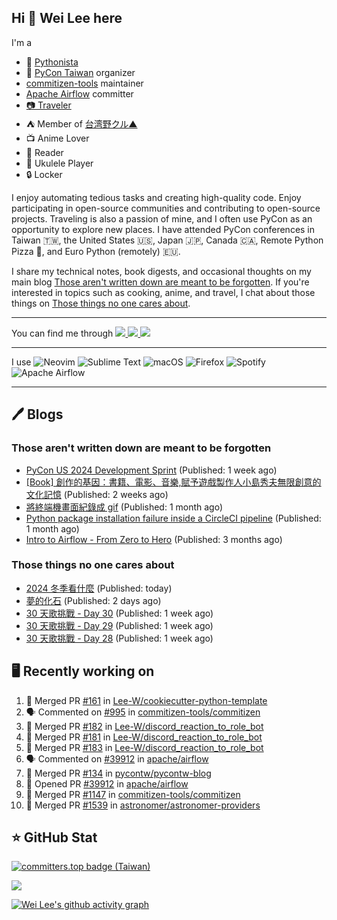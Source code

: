 ## Hi 👋 Wei Lee here

I'm a

* 🐍 [Pythonista](https://pycon-note.wei-lee.me/)
* 🐍 [PyCon Taiwan](https://tw.pycon.org/) organizer
* [commitizen-tools](https://github.com/commitizen-tools) maintainer
* [Apache Airflow](https://github.com/apache/airflow/) committer
* [📷 Traveler](https://travlog.wei-lee.me/)
* ⛺ Member of [台湾野クル▲](https://twitter.com/Taiwannokuru)
* 📺 Anime Lover
* 📖 Reader
* 🎵 Ukulele Player
* 🔒 Locker

I enjoy automating tedious tasks and creating high-quality code. Enjoy participating in open-source communities and contributing to open-source projects. Traveling is also a passion of mine, and I often use PyCon as an opportunity to explore new places. I have attended PyCon conferences in Taiwan 🇹🇼, the United States 🇺🇸, Japan 🇯🇵, Canada 🇨🇦, Remote Python Pizza 🍕, and Euro Python (remotely) 🇪🇺.

I share my technical notes, book digests, and occasional thoughts on my main blog [Those aren't written down are meant to be forgotten](https://blog.wei-lee.me/). If you're interested in topics such as cooking, anime, and travel, I chat about those things on [Those things no one cares about](https://travlog.wei-lee.me/).


---

<p align="left">
You can find me through
  <a href="https://in.linkedin.com/in/clleew" target="blank">
    <img src="https://img.shields.io/badge/LinkedIn-0077B5?style=for-the-badge&logo=linkedin&logoColor=white" />
  </a>
  <a href="https://twitter.com/clleew" target="blank">
    <img src="https://img.shields.io/badge/Twitter-1DA1F2?style=for-the-badge&logo=twitter&logoColor=white" />
  </a>
  <a href="https://github.com/Lee-W/" target="blank">
    <img src="https://img.shields.io/badge/GitHub-100000?style=for-the-badge&logo=github&logoColor=white" />
  </a>
</p>

---

I use ![Neovim](https://img.shields.io/badge/NeoVim-%2357A143.svg?&style=for-the-badge&logo=neovim&logoColor=white) ![Sublime Text](https://img.shields.io/badge/sublime_text-%23575757.svg?style=for-the-badge&logo=sublime-text&logoColor=important) ![macOS](https://img.shields.io/badge/mac%20os-000000?style=for-the-badge&logo=macos&logoColor=F0F0F0) ![Firefox](https://img.shields.io/badge/Firefox-FF7139?style=for-the-badge&logo=Firefox-Browser&logoColor=white) ![Spotify](https://img.shields.io/badge/Spotify-1ED760?style=for-the-badge&logo=spotify&logoColor=white) ![Apache Airflow](https://img.shields.io/badge/Apache%20Airflow-017CEE?style=for-the-badge&logo=Apache%20Airflow&logoColor=white)

---


## 🖊️ Blogs

### Those aren't written down are meant to be forgotten

* [PyCon US 2024 Development Sprint](https://blog.wei-lee.me/posts/tech/2024/05/pycon-us-2024-development-sprint) (Published: 1 week ago)
* [[Book] 創作的基因：書籍、電影、音樂,賦予遊戲製作人小島秀夫無限創意的文化記憶](https://blog.wei-lee.me/posts/book/2024/05/creative-gene) (Published: 2 weeks ago)
* [將終端機畫面紀錄成 gif](https://blog.wei-lee.me/posts/tech/2024/04/record-terminal-actions-and-export-as-gif) (Published: 1 month ago)
* [Python package installation failure inside a CircleCI pipeline](https://blog.wei-lee.me/posts/tech/2024/04/python-package-installation-failure-inside-a-CircleCI-pipeline) (Published: 1 month ago)
* [Intro to Airflow - From Zero to Hero](https://blog.wei-lee.me/posts/tech/2024/02/intro-to-airflow-from-zero-to-hero) (Published: 3 months ago)

### Those things no one cares about
 
 * [2024 冬季看什麼](https://travlog.wei-lee.me/posts/review/2024/05/what-i-watched-in-2024-winter) (Published: today)
 * [夢的化石](https://travlog.wei-lee.me/posts/review/2024/05/dream-fossil) (Published: 2 days ago)
 * [30 天歌挑戰 - Day 30](https://travlog.wei-lee.me/posts/review/2024/05/30-day-song-challenge-day-30) (Published: 1 week ago)
 * [30 天歌挑戰 - Day 29](https://travlog.wei-lee.me/posts/review/2024/05/30-day-song-challenge-day-29) (Published: 1 week ago)
 * [30 天歌挑戰 - Day 28](https://travlog.wei-lee.me/posts/review/2024/05/30-day-song-challenge-day-28) (Published: 1 week ago)

## 🖥️ Recently working on

1. 🎉 Merged PR [#161](https://github.com/Lee-W/cookiecutter-python-template/pull/161) in [Lee-W/cookiecutter-python-template](https://github.com/Lee-W/cookiecutter-python-template)
2. 🗣 Commented on [#995](https://github.com/commitizen-tools/commitizen/pull/995#issuecomment-2138544992) in [commitizen-tools/commitizen](https://github.com/commitizen-tools/commitizen)
3. 🎉 Merged PR [#182](https://github.com/Lee-W/discord_reaction_to_role_bot/pull/182) in [Lee-W/discord_reaction_to_role_bot](https://github.com/Lee-W/discord_reaction_to_role_bot)
4. 🎉 Merged PR [#181](https://github.com/Lee-W/discord_reaction_to_role_bot/pull/181) in [Lee-W/discord_reaction_to_role_bot](https://github.com/Lee-W/discord_reaction_to_role_bot)
5. 🎉 Merged PR [#183](https://github.com/Lee-W/discord_reaction_to_role_bot/pull/183) in [Lee-W/discord_reaction_to_role_bot](https://github.com/Lee-W/discord_reaction_to_role_bot)
6. 🗣 Commented on [#39912](https://github.com/apache/airflow/pull/39912#issuecomment-2137183722) in [apache/airflow](https://github.com/apache/airflow)
7. 🎉 Merged PR [#134](https://github.com/pycontw/pycontw-blog/pull/134) in [pycontw/pycontw-blog](https://github.com/pycontw/pycontw-blog)
8. 💪 Opened PR [#39912](https://github.com/apache/airflow/pull/39912) in [apache/airflow](https://github.com/apache/airflow)
9. 🎉 Merged PR [#1147](https://github.com/commitizen-tools/commitizen/pull/1147) in [commitizen-tools/commitizen](https://github.com/commitizen-tools/commitizen)
10. 🎉 Merged PR [#1539](https://github.com/astronomer/astronomer-providers/pull/1539) in [astronomer/astronomer-providers](https://github.com/astronomer/astronomer-providers)


## ⭐ GitHub Stat

[![committers.top badge (Taiwan)](https://user-badge.committers.top/taiwan_public/Lee-W.svg)](https://user-badge.committers.top/taiwan_public/Lee-W)

[![](https://github-readme-stats.vercel.app/api?username=Lee-W&show_icons=true&hide_title=true&cache_seconds=86400)](https://github.com/anuraghazra/github-readme-stats)

[![Wei Lee's github activity graph](https://github-readme-activity-graph.vercel.app/graph?username=Lee-W&theme=dracula)](https://github.com/ashutosh00710/github-readme-activity-graph)
